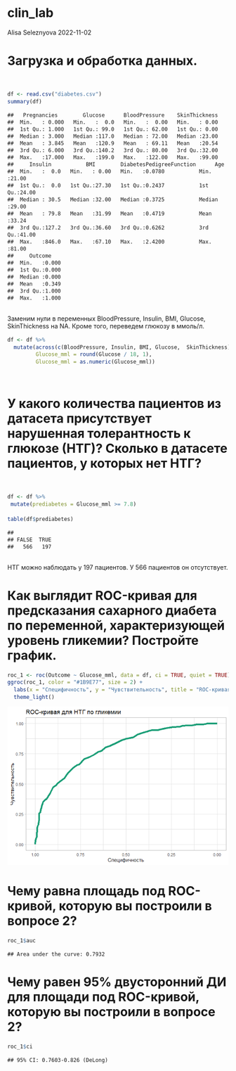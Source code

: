 clin_lab
================
Alisa Seleznyova
2022-11-02

# Загрузка и обработка данных.

<br>

``` r
df <- read.csv("diabetes.csv")
summary(df)
```

    ##   Pregnancies        Glucose      BloodPressure    SkinThickness  
    ##  Min.   : 0.000   Min.   :  0.0   Min.   :  0.00   Min.   : 0.00  
    ##  1st Qu.: 1.000   1st Qu.: 99.0   1st Qu.: 62.00   1st Qu.: 0.00  
    ##  Median : 3.000   Median :117.0   Median : 72.00   Median :23.00  
    ##  Mean   : 3.845   Mean   :120.9   Mean   : 69.11   Mean   :20.54  
    ##  3rd Qu.: 6.000   3rd Qu.:140.2   3rd Qu.: 80.00   3rd Qu.:32.00  
    ##  Max.   :17.000   Max.   :199.0   Max.   :122.00   Max.   :99.00  
    ##     Insulin           BMI        DiabetesPedigreeFunction      Age       
    ##  Min.   :  0.0   Min.   : 0.00   Min.   :0.0780           Min.   :21.00  
    ##  1st Qu.:  0.0   1st Qu.:27.30   1st Qu.:0.2437           1st Qu.:24.00  
    ##  Median : 30.5   Median :32.00   Median :0.3725           Median :29.00  
    ##  Mean   : 79.8   Mean   :31.99   Mean   :0.4719           Mean   :33.24  
    ##  3rd Qu.:127.2   3rd Qu.:36.60   3rd Qu.:0.6262           3rd Qu.:41.00  
    ##  Max.   :846.0   Max.   :67.10   Max.   :2.4200           Max.   :81.00  
    ##     Outcome     
    ##  Min.   :0.000  
    ##  1st Qu.:0.000  
    ##  Median :0.000  
    ##  Mean   :0.349  
    ##  3rd Qu.:1.000  
    ##  Max.   :1.000

<br> Заменим нули в переменных BloodPressure, Insulin, BMI, Glucose,
SkinThickness на NA. Кроме того, переведем глюкозу в ммоль/л. <br>

``` r
df <- df %>%
  mutate(across(c(BloodPressure, Insulin, BMI, Glucose,  SkinThickness), ~ifelse(.x == 0, NA, .x)),
         Glucose_mml = round(Glucose / 18, 1),
         Glucose_mml = as.numeric(Glucose_mml))
```

<br>

# У какого количества пациентов из датасета присутствует нарушенная толерантность к глюкозе (НТГ)? Сколько в датасете пациентов, у которых нет НТГ?

<br>

``` r
df <- df %>%
 mutate(prediabetes = Glucose_mml >= 7.8)

table(df$prediabetes)
```

    ## 
    ## FALSE  TRUE 
    ##   566   197

<br> НТГ можно наблюдать у 197 пациентов. У 566 пациентов он
отсутствует. <br>

# Как выглядит ROC-кривая для предсказания сахарного диабета по переменной, характеризующей уровень гликемии? Постройте график.

``` r
roc_1 <- roc(Outcome ~ Glucose_mml, data = df, ci = TRUE, quiet = TRUE)
ggroc(roc_1, color = "#1B9E77", size = 2) +
  labs(x = "Специфичность", y = "Чувствительность", title = "ROC-кривая для НТГ по гликемии")+
  theme_light()
```

![](clin_lab_files/figure-gfm/unnamed-chunk-4-1.png)<!-- --> <br>

# Чему равна площадь под ROC-кривой, которую вы построили в вопросе 2?

``` r
roc_1$auc
```

    ## Area under the curve: 0.7932

# Чему равен 95% двусторонний ДИ для площади под ROC-кривой, которую вы построили в вопросе 2?

``` r
roc_1$ci
```

    ## 95% CI: 0.7603-0.826 (DeLong)
